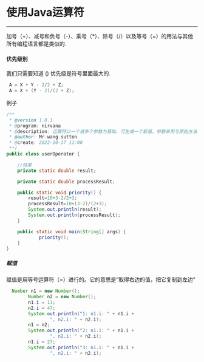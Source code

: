 # 使用Java运算符
****
加号（+）、减号和负号（-）、乘号（*）、除号（/）以及等号（=）的用法与其他所有编程语言都是类似的.

#### 优先级别
我们只需要知道 () 优先级是符号里面最大的.
~~~ java 
 A = X + Y - 2/2 + Z;
 A = X + (Y - 2)/(2 + Z);
~~~
例子
```java
/**
 * @version 1.0.1
 * @program: nirvana
 * @description: 运算符以一个或多个参数为基础，可生成一个新值。参数采用与原始方法调用不同的一种形式，但效果是相同的
 * @author: Mr.wang.sutton
 * @create: 2022-10-17 11:00
 **/
public class userOperator {

    //结果
    private static double result;

    private static double processResult;

    public static void priority() {
        result=10+3-2/2+3;
        processResult=10+(3-2)/(2+3);
        System.out.println(result);
        System.out.println(processResult);
    }

    public static void main(String[] args) {
            priority();
    }
}

```

##### 赋值
赋值是用等号运算符（=）进行的。它的意思是“取得右边的值，把它复制到左边”
```java
  Number n1 = new Number();
        Number n2 = new Number();
        n1.i = 11;
        n2.i = 47;
        System.out.println("1: n1.i: " + n1.i +
                ", n2.i: " + n2.i);
        n1 = n2;
        System.out.println("2: n1.i: " + n1.i +
                ", n2.i: " + n2.i);
        n1.i = 27;
        System.out.println("3: n1.i: " + n1.i +
                ", n2.i: " + n2.i);
```
